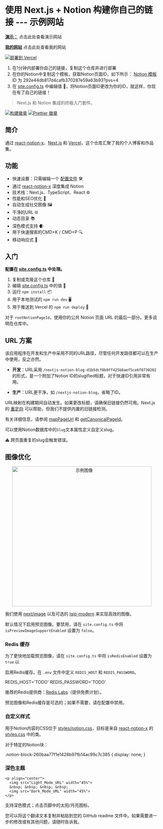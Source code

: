 # 使用 Next.js + Notion 构建你自己的链接 --- 示例网站

[**演示：**](https://ownlink-two.vercel.app/) 点击此处查看演示网站

[**我的网站**](https://www.garyhou2023.info/) 点击此处查看我的网站

[![部署到 Vercel](https://vercel.com/button)](https://vercel.com/import/project)

1. 在1分钟内部署你自己的链接，复制这个仓库并进行部署
2. 在你的Notion中复制这个模板，获取Notion页面ID，如下所示： [Notion 模板](https://twilight-stay-202.notion.site/Ownlink_Template-292e44db817d4cafb370287e59a63b93?pvs=4) ID 为 292e44db817d4cafb370287e59a63b93?pvs=4
3. 在 [site.config.ts](./site.config.ts) 中编辑值 📝，将Notion页面ID更改为你的ID，就这样，你现在有了自己的链接！

> Next.js 和 Notion 集成的终极入门套件。
> 

[![构建徽章](https://github.com/transitive-bullshit/nextjs-notion-starter-kit/actions/workflows/build.yml/badge.svg)](https://github.com/transitive-bullshit/nextjs-notion-starter-kit/actions/workflows/build.yml) [![Prettier 徽章](https://img.shields.io/badge/code_style-prettier-brightgreen.svg)](https://prettier.io)

## 简介

通过 [react-notion-x](https://github.com/NotionX/react-notion-x)、[Next.js](https://nextjs.org/) 和 [Vercel](https://vercel.com)，这个仓库汇聚了我的个人博客和作品集。

## 功能

- 快速设置：只需编辑一个 [配置文件](./site.config.ts) 🛠
- 通过 [react-notion-x](https://github.com/NotionX/react-notion-x) 深度集成 Notion
- 技术栈：Next.js、TypeScript、React ⚙
- 性能和SEO优化 🚀
- 自动生成社交图像 🖼
- 干净的URL 🌐
- 动态目录 📚
- 深色模式支持 🌒
- 用于快速搜索的CMD+K / CMD+P 🔍
- 移动响应式 📱

## 入门

**配置在 [site.config.ts](./site.config.ts) 中处理。**

1. 复制或克隆这个仓库 🍴
2. 编辑 [site.config.ts](./site.config.ts) 中的值 📝
3. 运行 `npm install` 📦
4. 用于本地测试的 `npm run dev` 🖥
5. 用于推送到 Vercel 的 `npm run deploy` 🚀

对于 `rootNotionPageId`，使用你的公共 Notion 页面 URL 的最后一部分。更多说明在仓库中。

## URL 方案

该应用程序在开发和生产中采用不同的URL路径，尽管任何开发路径都可以在生产中使用，反之亦然。

- **开发**：URL采用 `/nextjs-notion-blog-d1b5dcf8b9ff425b8aef5ce6f0730202` 的形式，是一个附加了Notion ID的slugified标题，对于快速ID引用非常有用。
  
- **生产**：URL更干净，如 `/nextjs-notion-blog`，省略了ID。

URL映射在构建期间自动发生。如果更改标题，请确保旧链接仍然可用。Next.js 的 [重定向](https://nextjs.org/docs/api-reference/next.config.js/redirects) 可以帮助，但我们不提供内置的旧链接检测。

有关详细信息，请参阅 [mapPageUrl](./lib/map-page-url.ts) 和 [getCanonicalPageId](https://github.com/NotionX/react-notion-x/blob/master/packages/notion-utils/src/get-canonical-page-id.ts)。

可以使用Notion数据库中的`Slug`文本属性定义自定义slug。

⚠️ 跨页面重复的slug会触发错误。

## 图像优化

<p align="center">
  <img alt="示例图像" src="https://user-images.githubusercontent.com/552829/160142320-35343317-aa9e-4710-bcf7-67e5cdec586d.gif" width="458">
</p>

我们使用 [next/image](https://nextjs.org/docs/api-reference/next/image) 以及可选的 [lqip-modern](https://github.com/transitive-bullshit/lqip-modern) 来实现高效的图像。

默认情况下启用预览图像。要禁用，请在 `site.config.ts` 中将 `isPreviewImageSupportEnabled` 设置为 `false`。



### Redis 缓存

为了更快地加载预览图像，请在 `site.config.ts` 中将 `isRedisEnabled` 设置为 `true` 以

启用Redis缓存。在 `.env` 文件中定义 `REDIS_HOST` 和 `REDIS_PASSWORD`。


REDIS_HOST='TODO'
REDIS_PASSWORD='TODO'


推荐的Redis提供商：[Redis Labs](https://redis.com)（提供免费计划）。

预览图像和Redis缓存是可选的；如果不需要，请在配置中禁用。

### 自定义样式

用于Notion内容的CSS位于 [styles/notion.css](./styles/notion.css)，目标是来自 [react-notion-x](https://github.com/NotionX/react-notion-x) 的 [styles.css](https://github.com/NotionX/react-notion-x/blob/master/packages/react-notion-x/src/styles.css) 中的类。

对于特定的Notion块：


.notion-block-260baa77f1e1428b97fb14ac99c7c385 {
  display: none;
}


### 深色主题
```
<p align="center">
  <img src="Light_Mode_URL" width="45%">
  &nbsp; &nbsp; &nbsp; &nbsp;
  <img src="Dark_Mode_URL" width="45%">
</p>
```
支持深色模式；点击页脚中的太阳/月亮图标。

您可以将这个翻译文本复制并粘贴到您的 GitHub readme 文件中。如果需要进一步的修改或有其他问题，请随时告诉我。


